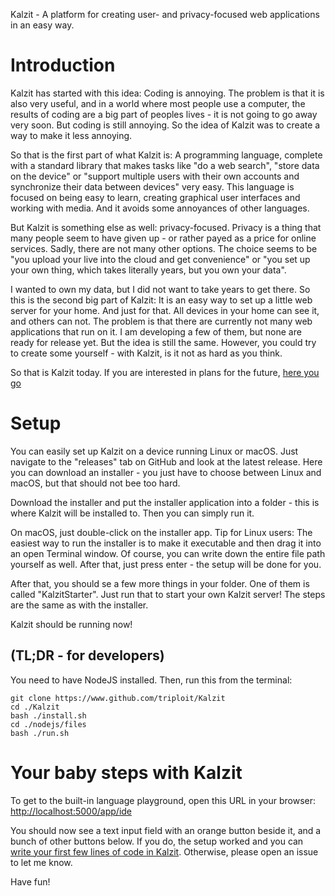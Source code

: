 Kalzit - A platform for creating user- and privacy-focused web applications in an easy way.

#  Introduction

Kalzit has started with this idea: Coding is annoying. The problem is that it is also very useful, and in a world where most people use a computer, the results of coding are a big part of peoples lives - it is not going to go away very soon.
But coding is still annoying. So the idea of Kalzit was to create a way to make it less annoying.

So that is the first part of what Kalzit is: A programming language, complete with a standard library that makes tasks like "do a web search", "store data on the device" or "support multiple users with their own accounts and synchronize their data between devices" very easy.
This language is focused on being easy to learn, creating graphical user interfaces and working with media. And it avoids some annoyances of other languages.

But Kalzit is something else as well: privacy-focused. Privacy is a thing that many people seem to have given up - or rather payed as a price for online services.
Sadly, there are not many other options. The choice seems to be "you upload your live into the cloud and get convenience" or "you set up your own thing, which takes literally years, but you own your data".

I wanted to own my data, but I did not want to take years to get there.
So this is the second big part of Kalzit: It is an easy way to set up a little web server for your home. And just for that. All devices in your home can see it, and others can not.
The problem is that there are currently not many web applications that run on it. I am developing a few of them, but none are ready for release yet. But the idea is still the same. However, you could try to create some yourself - with Kalzit, is it not as hard as you think.


So that is Kalzit today. If you are interested in plans for the future, [here you go](docs/future.md)

# Setup

You can easily set up Kalzit on a device running Linux or macOS.
Just navigate to the "releases" tab on GitHub and look at the latest release.
Here you can download an installer - you just have to choose between Linux and macOS, but that should not bee too hard.

Download the installer and put the installer application into a folder - this is where Kalzit will be installed to. Then you can simply run it.

On macOS, just double-click on the installer app.
Tip for Linux users: The easiest way to run the installer is to make it executable and then drag it into an open Terminal window. Of course, you can write down the entire file path yourself as well. After that, just press enter - the setup will be done for you.


After that, you should se a few more things in your folder. One of them is called "KalzitStarter". Just run that to start your own Kalzit server! The steps are the same as with the installer.

Kalzit should be running now!

## (TL;DR - for developers)

You need to have NodeJS installed. Then, run this from the terminal:
```
git clone https://www.github.com/triploit/Kalzit
cd ./Kalzit
bash ./install.sh
cd ./nodejs/files
bash ./run.sh

```

# Your baby steps with Kalzit

To get to the built-in language playground, open this URL in your browser: [http://localhost:5000/app/ide](http://localhost:5000/app/ide)

You should now see a text input field with an orange button beside it, and a bunch of other buttons below.
If you do, the setup worked and you can [write your first few lines of code in Kalzit](http://localhost:5000/docs/tutorial/babysteps.html).
Otherwise, please open an issue to let me know.

Have fun!
